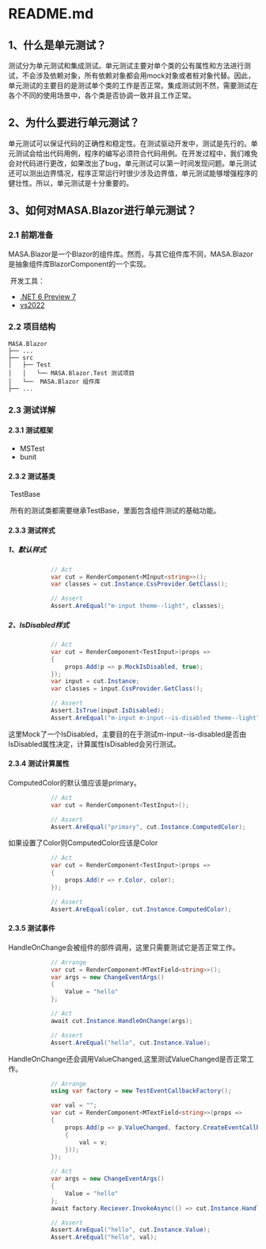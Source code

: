 # README.md

## 1、什么是单元测试？

​	测试分为单元测试和集成测试。单元测试主要对单个类的公有属性和方法进行测试，不会涉及依赖对象，所有依赖对象都会用mock对象或者桩对象代替。因此，单元测试的主要目的是测试单个类的工作是否正常。集成测试则不然，需要测试在各个不同的使用场景中，各个类是否协调一致并且工作正常。

## 2、为什么要进行单元测试？

​	单元测试可以保证代码的正确性和稳定性。在测试驱动开发中，测试是先行的。单元测试会给出代码用例，程序的编写必须符合代码用例。在开发过程中，我们难免会对代码进行更改，如果改出了bug，单元测试可以第一时间发现问题。单元测试还可以测出边界情况，程序正常运行时很少涉及边界值，单元测试能够增强程序的健壮性。所以，单元测试是十分重要的。

## 3、如何对MASA.Blazor进行单元测试？

### 2.1 前期准备

​	MASA.Blazor是一个Blazor的组件库。然而，与其它组件库不同，MASA.Blazor是抽象组件库BlazorComponent的一个实现。

​	开发工具：

- [.NET 6 Preview 7](https://dotnet.microsoft.com/download/dotnet/6.0)
- [vs2022](https://visualstudio.microsoft.com/zh-hans/vs/preview/) 

### 2.2 项目结构

```
MASA.Blazor
├── ...
├── src
│   ├── Test
│	│   └── MASA.Blazor.Test 测试项目
│   └──  MASA.Blazor 组件库
├── ...
```

### 2.3 测试详解

#### 2.3.1 测试框架

- MSTest
- bunit

#### 2.3.2 测试基类

​	TestBase

​	所有的测试类都需要继承TestBase，里面包含组件测试的基础功能。

#### 2.3.3 测试样式

##### 1、默认样式

```c#
			// Act
			var cut = RenderComponent<MInput<string>>();
			var classes = cut.Instance.CssProvider.GetClass();

			// Assert
			Assert.AreEqual("m-input theme--light", classes);
```

##### 2、IsDisabled样式

```c#
			// Act
			var cut = RenderComponent<TestInput>(props =>
			{
				props.Add(p => p.MockIsDisabled, true);
			});
			var input = cut.Instance;
			var classes = input.CssProvider.GetClass();

			// Assert
			Assert.IsTrue(input.IsDisabled);
			Assert.AreEqual("m-input m-input--is-disabled theme--light", classes);
```

​	这里Mock了一个IsDisabled，主要目的在于测试m-input--is-disabled是否由IsDisabled属性决定，计算属性IsDisabled会另行测试。

#### 2.3.4 测试计算属性

ComputedColor的默认值应该是primary。

```c#
			// Act
			var cut = RenderComponent<TestInput>();

			// Assert
			Assert.AreEqual("primary", cut.Instance.ComputedColor);
```

如果设置了Color则ComputedColor应该是Color

```c#
			// Act
			var cut = RenderComponent<TestInput>(props =>
			{
				props.Add(r => r.Color, color);
			});

			// Assert
			Assert.AreEqual(color, cut.Instance.ComputedColor);
```

#### 2.3.5 测试事件

HandleOnChange会被组件的部件调用，这里只需要测试它是否正常工作。

```c#
			// Arrange
			var cut = RenderComponent<MTextField<string>>();
			var args = new ChangeEventArgs()
			{
				Value = "hello"
			};

			// Act
			await cut.Instance.HandleOnChange(args);

			// Assert
			Assert.AreEqual("hello", cut.Instance.Value);
```

HandleOnChange还会调用ValueChanged,这里测试ValueChanged是否正常工作。

```c#
			// Arrange
			using var factory = new TestEventCallbackFactory();

			var val = "";
			var cut = RenderComponent<MTextField<string>>(props =>
			{
				props.Add(p => p.ValueChanged, factory.CreateEventCallback<string>(v =>
				{
					val = v;
				}));
			});

			// Act
			var args = new ChangeEventArgs()
			{
				Value = "hello"
			};
			await factory.Reciever.InvokeAsync(() => cut.Instance.HandleOnChange(args));

			// Assert
			Assert.AreEqual("hello", cut.Instance.Value);
			Assert.AreEqual("hello", val);
```









